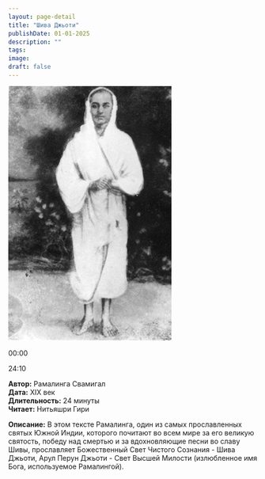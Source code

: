 ```yaml
---
layout: page-detail
title: "Шива Джьоти"
publishDate: 01-01-2025
description: ""
tags:
image:
draft: false
---
```


![](/upload/iblock/418/418808906950b2f8bf7724a79d9cd854.jpg) 

00:00 

24:10 

**Автор:** Рамалинга Свамигал  
**Дата:** XIX век  
**Длительность:** 24 минуты  
**Читает:** Нитьяшри Гири

**Описание:** В этом тексте Рамалинга, один из самых прославленных святых Южной Индии, которого почитают во всем мире за его великую святость, победу над смертью и за вдохновляющие песни во славу Шивы, прославляет Божественный Свет Чистого Сознания - Шива Джьоти, Арул Перун Джьоти - Свет Высшей Милости (излюбленное имя Бога, используемое Рамалингой).

  

